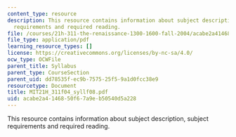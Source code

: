 ```yaml
---
content_type: resource
description: This resource contains information about subject description, subject
  requirements and required reading.
file: /courses/21h-311-the-renaissance-1300-1600-fall-2004/acabe2a4146850f67a9eb50540d5a228_MIT21H_311f04_syllf08.pdf
file_type: application/pdf
learning_resource_types: []
license: https://creativecommons.org/licenses/by-nc-sa/4.0/
ocw_type: OCWFile
parent_title: Syllabus
parent_type: CourseSection
parent_uid: dd78535f-ec9b-7575-25f5-9a1d0fcc38e9
resourcetype: Document
title: MIT21H_311f04_syllf08.pdf
uid: acabe2a4-1468-50f6-7a9e-b50540d5a228
---
```

This resource contains information about subject description, subject requirements and required reading.